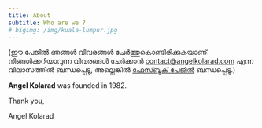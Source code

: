 ```yaml
---
title: About
subtitle: Who are we ?
# bigimg: /img/kuala-lumpur.jpg
---
```

(ഈ പേജിൽ ഞങ്ങൾ വിവരങ്ങൾ ചേർത്തുകൊണ്ടിരിക്കുകയാണ്. നിങ്ങൾക്കറിയാവുന്ന വിവരങ്ങൾ ചേർക്കാൻ [contact@angelkolarad.com](mailto:contact@angelkolarad.com) എന്ന വിലാസത്തിൽ ബന്ധപ്പെടൂ, അല്ലെങ്കിൽ [ഫേസ്ബൂക് പേജിൽ](https://www.facebook.com/AngelKolarad) ബന്ധപ്പെടൂ.)

**Angel Kolarad** was founded in 1982.


Thank you,

Angel Kolarad
